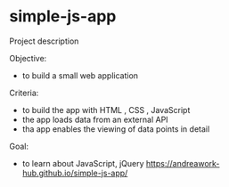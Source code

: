 # simple-js-app

Project description

Objective:

- to build a small web application

Criteria:

- to build the app with HTML , CSS , JavaScript
- the app loads data from an external API
- tha app enables the viewing of data points in detail

Goal:

- to learn about JavaScript, jQuery
  https://andreawork-hub.github.io/simple-js-app/
